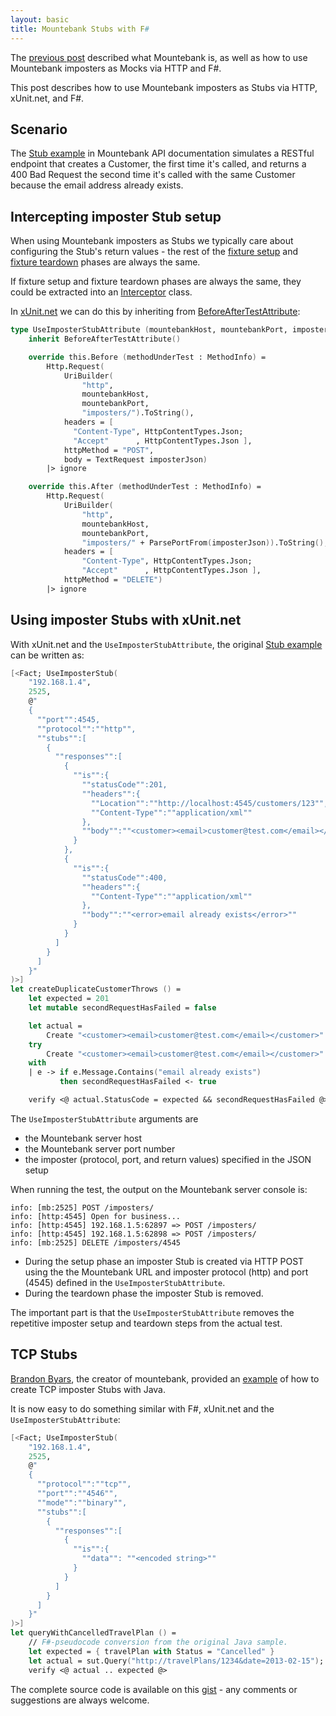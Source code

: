 ```yaml
---
layout: basic
title: Mountebank Stubs with F#
---
```


The [previous post](http://nikosbaxevanis.com/blog/2014/04/22/mountebank-mocks-with-f-number/) described what Mountebank is, as well as how to use Mountebank imposters as Mocks via HTTP and F#.

This post describes how to use Mountebank imposters as Stubs via HTTP, xUnit.net, and F#.

## Scenario

The [Stub example](http://www.mbtest.org/docs/api/stubs) in Mountebank API documentation simulates a RESTful endpoint that creates a Customer, the first time it's called, and returns a 400 Bad Request the second time it's called with the same Customer because the email address already exists.

## Intercepting imposter Stub setup

When using Mountebank imposters as Stubs we typically care about configuring the Stub's return values - the rest of the [fixture setup](http://xunitpatterns.com/fixture%20setup.html) and [fixture teardown](http://xunitpatterns.com/fixture%20teardown.html) phases are always the same.

If fixture setup and fixture teardown phases are always the same, they could be extracted into an [Interceptor](http://en.wikipedia.org/wiki/Interceptor_pattern) class.

In [xUnit.net](https://github.com/xunit/xunit) we can do this by inheriting from [BeforeAfterTestAttribute](https://github.com/xunit/xunit/blob/master/src/xunit.core/Sdk/BeforeAfterTestAttribute.cs):

```fsharp
type UseImposterStubAttribute (mountebankHost, mountebankPort, imposterJson) =
    inherit BeforeAfterTestAttribute()

    override this.Before (methodUnderTest : MethodInfo) =
        Http.Request(
            UriBuilder(
                "http",
                mountebankHost,
                mountebankPort,
                "imposters/").ToString(),
            headers = [
              "Content-Type", HttpContentTypes.Json;
              "Accept"      , HttpContentTypes.Json ],
            httpMethod = "POST",
            body = TextRequest imposterJson)
        |> ignore

    override this.After (methodUnderTest : MethodInfo) =
        Http.Request(
            UriBuilder(
                "http",
                mountebankHost,
                mountebankPort,
                "imposters/" + ParsePortFrom(imposterJson)).ToString(),
            headers = [
                "Content-Type", HttpContentTypes.Json;
                "Accept"      , HttpContentTypes.Json ],
            httpMethod = "DELETE")
        |> ignore
```

## Using imposter Stubs with xUnit.net

With xUnit.net and the `UseImposterStubAttribute`, the original [Stub example](http://www.mbtest.org/docs/api/stubs) can be written as:

```fsharp
[<Fact; UseImposterStub(
    "192.168.1.4",
    2525,
    @"
    {
      ""port"":4545,
      ""protocol"":""http"",
      ""stubs"":[
        {
          ""responses"":[
            {
              ""is"":{
                ""statusCode"":201,
                ""headers"":{
                  ""Location"":""http://localhost:4545/customers/123"",
                  ""Content-Type"":""application/xml""
                },
                ""body"":""<customer><email>customer@test.com</email></customer>""
              }
            },
            {
              ""is"":{
                ""statusCode"":400,
                ""headers"":{
                  ""Content-Type"":""application/xml""
                },
                ""body"":""<error>email already exists</error>""
              }
            }
          ]
        }
      ]
    }"
)>]
let createDuplicateCustomerThrows () =
    let expected = 201
    let mutable secondRequestHasFailed = false

    let actual =
        Create "<customer><email>customer@test.com</email></customer>"
    try
        Create "<customer><email>customer@test.com</email></customer>" |> ignore
    with
    | e -> if e.Message.Contains("email already exists")
           then secondRequestHasFailed <- true

    verify <@ actual.StatusCode = expected && secondRequestHasFailed @>
```

The `UseImposterStubAttribute` arguments are

* the Mountebank server host
* the Mountebank server port number
* the imposter (protocol, port, and return values) specified in the JSON setup

When running the test, the output on the Mountebank server console is:

``` text
info: [mb:2525] POST /imposters/
info: [http:4545] Open for business...
info: [http:4545] 192.168.1.5:62897 => POST /imposters/
info: [http:4545] 192.168.1.5:62898 => POST /imposters/
info: [mb:2525] DELETE /imposters/4545
```

* During the setup phase an imposter Stub is created via HTTP POST using the the Mountebank URL and imposter protocol (http) and port (4545) defined in the `UseImposterStubAttribute`.
* During the teardown phase the imposter Stub is removed.

<p class="message">The important part is that the <code>UseImposterStubAttribute</code> removes the repetitive imposter setup and teardown steps from the actual test.</p>

## TCP Stubs

[Brandon Byars](http://brandonbyars.com/), the creator of mountebank, provided an [example](http://brandonbyars.com/2014/02/10/stubbing-a-mule-tcp-connector-with-mountebank/) of how to create TCP imposter Stubs with Java.

It is now easy to do something similar with F#, xUnit.net and the `UseImposterStubAttribute`:

```fsharp
[<Fact; UseImposterStub(
    "192.168.1.4",
    2525,
    @"
    {
      ""protocol"":""tcp"",
      ""port"":""4546"",
      ""mode"":""binary"",
      ""stubs"":[
        {
          ""responses"":[
            {
              ""is"":{
                ""data"": ""<encoded string>""
              }
            }
          ]
        }
      ]
    }"
)>]
let queryWithCancelledTravelPlan () =
    // F#-pseudocode conversion from the original Java sample.
    let expected = { travelPlan with Status = "Cancelled" }
    let actual = sut.Query("http://travelPlans/1234&date=2013-02-15");
    verify <@ actual .. expected @>
```

The complete source code is available on this [gist](https://gist.github.com/moodmosaic/1fbad33d03b11b188edc) - any comments or suggestions are always welcome.
